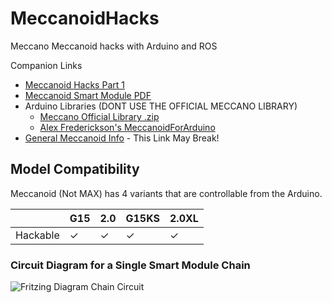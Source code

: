 # MeccanoidHacks
 Meccano Meccanoid hacks with Arduino and ROS
 
 Companion Links
- [Meccanoid Hacks Part 1](https://mrsiefensrobotemporium.com/blogs/2022/October/meccanoidHackspt1.html?)  
- [Meccanoid Smart Module PDF](https://mrsiefensrobotemporium.com/downloads/Meccano_SmartModuleProtocols_2015.pdf) 
- Arduino Libraries (DONT USE THE OFFICIAL MECCANO LIBRARY)
  - [Meccano Official Library .zip](https://mrsiefensrobotemporium.com/downloads/meccanoid-library.zip)
  - [Alex Frederickson's MeccanoidForArduino](https://github.com/alexfrederiksen/MeccanoidForArduino)  
- [General Meccanoid Info](http://intl.meccano.com/meccanoid-about) - This Link May Break!

## Model Compatibility

Meccanoid (Not MAX) has 4 variants that are controllable from the Arduino. 

|                |G15                          |2.0                        |G15KS                          |2.0XL                        |
|----------------|-------------------------------|-----------------------------|-------------------------------|-----------------------------|
|Hackable|✓            |✓            |✓      |✓            |
 
### Circuit Diagram for a Single Smart Module Chain
![Fritzing Diagram Chain Circuit](https://mrsiefensrobotemporium.com/images/blogImages/Meccanoid%20LED%20Circuit.png)
